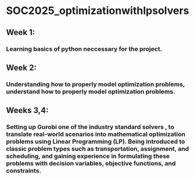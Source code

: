 # SOC2025_optimizationwithlpsolvers
## Week 1:
### Learning basics of python neccessary for the project.
## Week 2:
### Understanding how to properly model optimization problems, understand how to properly model optimization problems. 
## Weeks 3,4:
### Setting up Gurobi one of the industry standard solvers , to translate real-world scenarios into mathematical optimization problems using Linear Programming (LP). Being introduced to classic problem types such as transportation, assignment, and scheduling, and gaining experience in formulating these problems with decision variables, objective functions, and constraints.
